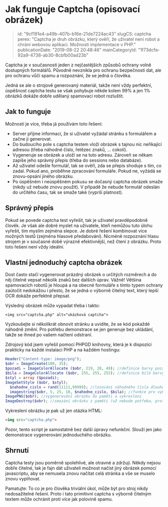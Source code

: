 Jak funguje Captcha (opisovací obrázek)
================================

> id: "9cf191e4-a49b-407b-b16e-21de7224ac43"
> slugCS: captcha
> perex: "Captcha je druh obrázku, který ověří, že uživatel není robot a chrání webovou aplikaci. Možnosti implementace v PHP."
> publicationDate: "2019-08-22 20:48:46"
> mainCategoryId: "1f73dcfa-92a9-4738-ab30-8cbfb00ad23b"

Captcha je v současnosti jeden z nejčastějších způsobů ochrany volně dostupných formálářů. Původně nevznikla pro ochranu bezpečnosti dat, ale pro ochranu vůči spamu a rozpoznání, že se jedná o člověka.

Jedná se ale o strojově generovaný materiál, takže není vždy perfektní, úspěšnost captcha testu se však pohybuje někde kolem 99% a jen 1% obrázků dokáže dobře udělaný spamovací robot rozluštit.

Jak to funguje
--------------------------

Možností je více, třeba já používám toto řešení:

- Server přijme informaci, že si uživatel vyžádal stránku s formulářem a začne ji generovat.
- Do budoucího pole s captcha testem vloží obrázek s tajnou nic neříkající adresou (třeba náhodné číslo, řetězec znaků, ... cokoli).
- Vygeneruje se obrázek a uloží se na tuto adresu. Zároveň se někam zapíše jeho správný přepis (třeba do sessions nebo databáze).
- Až uživatel odešle formulář, tak se ověří, zda se přepis shoduje s tím, co zadal. Pokud ano, proběhne zpracování formuláře. Pokud ne, vyžádá se znovu-opsání jiného obrázku.
- Po úspěšném i neúspěšném pokusu se dočasný captcha obrázek smaže (nikdy už nebude znovu použit). V případě že nebude formulář odeslán do určitého času, tak se smaže také (vyprší platnost).

Správný přepis
--------------------------

Pokud se povede captcha test vyřešit, tak je uživatel pravděpodobně člověk. Je však ale dobré myslet na uživatele, kteří nemůžou tuto úlohu vyřešit, tím myslím zejména slepce. Je dobré řešení kombinovat více možných testů (zejména hlasové předabování). Nicméně rozpoznání hlasu strojem je v současné době výrazně efektivnější, než čtení z obrázku. Proto toto řešení není vždy ideální.

Vlastní jednoduchý captcha obrázek
--------------------------

Dost často stačí vygenerovat prázdný obrázek o určitých rozměrech a do něj čitelně vepsat několik znaků bez dalších úprav. Vážně! Většina spamovacích robotů je hloupá a na obecné formuláře s tímto typem ochrany zaútočit nedokážou i přesto, že se jedná o výborně čitelný text, který lepší OCR dokáže perfektně přepsat.

Výsledný obrázek může vypadat třeba i takto:

```
<img src="captcha.php" alt="ukázková captcha">
```

Vyzkoušejte si několikrát obnovit stránku a uvidíte, že se kód pokaždé náhodně změní. Pro potřebu demonstrace se jen generuje bez ukládání, takže se ihned po vašem načtení odstraní.

Zdrojový kód jsem vyřešil pomocí PHPGD knihovny, která je k dispozici prakticky na každé instalaci PHP a na každém hostingu:

```php
Header("Content-type: image/png"); 
$obr = ImageCreate(100, 35); 
$pozadi = ImageColorAllocate ($obr, 219, 28, 49); //definice barvy pozadí
$bila = ImageColorAllocate ($obr, 255, 255, 255); //definice bílé barvy pro text
$styl = array ($pozadi); 
ImageSetStyle ($obr, $styl); 
  $nahodne_cislo = rand(11111,99999); //losování náhodného čísla dlouhého 5 znaků
  imagestring($obr, 5, 25, 10, $nahodne_cislo, $bila); //funkce pro vykreslení textu (v tomto případě čísla)
ImagePNG($obr); //vygenerování obrázku do paměti a vykreslení
ImageDestroy($obr); //smazání obrázku z paměti (už nebude potřeba, protože je generován jednorázově)
```

Vykreslení obrázku je pak už jen otázka HTML:

```html
<img src="captcha.php">
```


Pozor, tento script je samostatně bez další úpravy nefunkční. Slouží jen jako demonstrace vygenerování jednoduchého obrázku.

Shrnutí
--------------------------

Captcha testy jsou poměrně spolehlivé, ale otravné a zdržují. Někdy nejsou dobře čitelné, tak je fajn dát uživateli možnost načíst jiný obrázek pomocí javascriptu, aby se nemusela znovu načítat celá stránka a vše se muselo znovu vyplňovat.

Pamatujte: To co je pro člověka triviální úkol, může být pro stroj nikdy nedosažitelné řešení. Proto i tato primitivní captcha s výborně čitelným textem může ochránit proti více jak polovině spamu.

